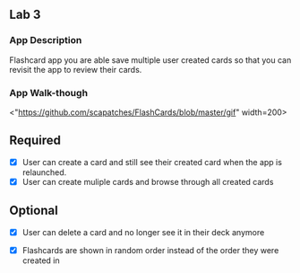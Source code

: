 ## Lab 3

### App Description
Flashcard app you are able save multiple user created cards so that you can revisit the app to review their cards.

### App Walk-though

<"https://github.com/scapatches/FlashCards/blob/master/gif" width=200><br>

## Required
- [x] User can create a card and still see their created card when the app is relaunched.
- [x] User can create muliple cards and browse through all created cards

## Optional
- [x] User can delete a card and no longer see it in their deck anymore
- [x] Flashcards are shown in random order instead of the order they were created in

